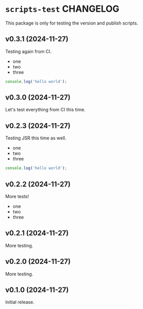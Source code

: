 # `scripts-test` CHANGELOG

This package is only for testing the version and publish scripts.

## v0.3.1 (2024-11-27)

Testing again from CI.

- one
- two
- three

```ts
console.log('hello world');
```

## v0.3.0 (2024-11-27)

Let's test everything from CI this time.

## v0.2.3 (2024-11-27)

Testing JSR this time as well.

- one
- two
- three

```ts
console.log('hello world');
```

## v0.2.2 (2024-11-27)

More tests!

- one
- two
- three

## v0.2.1 (2024-11-27)

More testing.

## v0.2.0 (2024-11-27)

More testing.

## v0.1.0 (2024-11-27)

Initial release.
